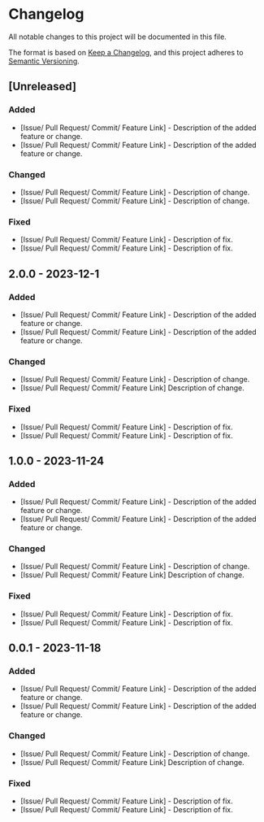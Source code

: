 # Changelog

All notable changes to this project will be documented in this file.

The format is based on [Keep a Changelog](https://keepachangelog.com/en/1.1.0/), and this project adheres to [Semantic Versioning](https://semver.org/spec/v2.0.0.html).

## [Unreleased]

### Added

-   [Issue/ Pull Request/ Commit/ Feature Link] - Description of the added feature or change.
-   [Issue/ Pull Request/ Commit/ Feature Link] - Description of the added feature or change.

### Changed

-   [Issue/ Pull Request/ Commit/ Feature Link]  - Description of change.
-   [Issue/ Pull Request/ Commit/ Feature Link]  - Description of change.

### Fixed

-   [Issue/ Pull Request/ Commit/ Feature Link] - Description of fix.
-   [Issue/ Pull Request/ Commit/ Feature Link] - Description of fix.

## 2.0.0 - 2023-12-1

### Added

-   [Issue/ Pull Request/ Commit/ Feature Link]  - Description of the added feature or change.
-   [Issue/ Pull Request/ Commit/ Feature Link] - Description of the added feature or change.

### Changed

-   [Issue/ Pull Request/ Commit/ Feature Link]  - Description of change.
-   [Issue/ Pull Request/ Commit/ Feature Link] Description of change.

### Fixed

-   [Issue/ Pull Request/ Commit/ Feature Link] - Description of fix.
-   [Issue/ Pull Request/ Commit/ Feature Link] - Description of fix.

## 1.0.0 - 2023-11-24

### Added

-   [Issue/ Pull Request/ Commit/ Feature Link]  - Description of the added feature or change.
-   [Issue/ Pull Request/ Commit/ Feature Link] - Description of the added feature or change.

### Changed

-   [Issue/ Pull Request/ Commit/ Feature Link]  - Description of change.
-   [Issue/ Pull Request/ Commit/ Feature Link] Description of change.

### Fixed

-   [Issue/ Pull Request/ Commit/ Feature Link] - Description of fix.
-   [Issue/ Pull Request/ Commit/ Feature Link] - Description of fix.

## 0.0.1 - 2023-11-18

### Added

-   [Issue/ Pull Request/ Commit/ Feature Link]  - Description of the added feature or change.
-   [Issue/ Pull Request/ Commit/ Feature Link] - Description of the added feature or change.

### Changed

-   [Issue/ Pull Request/ Commit/ Feature Link]  - Description of change.
-   [Issue/ Pull Request/ Commit/ Feature Link] Description of change.

### Fixed

-   [Issue/ Pull Request/ Commit/ Feature Link] - Description of fix.
-   [Issue/ Pull Request/ Commit/ Feature Link] - Description of fix.
